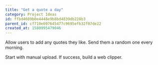```yaml
---
title: "Get a quote a day"
category: Project Ideas
id: ffbd4609b0e4448e9b8bd4839db228b3
parent_id: cf710e097645477c9695efb32f07de22
created_at: 1580995479046
---
```


Allow users to add any quotes they like. Send them a random one every morning. 

Start with manual upload. If success, build a web clipper.

    